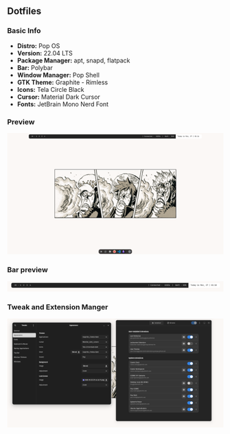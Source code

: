 ## Dotfiles

### Basic Info

- **Distro:** Pop OS
- **Version:** 22.04 LTS
- **Package Manager:** apt, snapd, flatpack
- **Bar:** Polybar
- **Window Manager:** Pop Shell
- **GTK Theme:** Graphite - Rimless
- **Icons:** Tela Circle Black
- **Cursor:** Material Dark Cursor
- **Fonts:** JetBrain Mono Nerd Font 

### Preview

![Preview](./images/Screenshot%20from%202025-10-27%2001-14-24.png)


### Bar preview

![Polybar Preview](./images/Screenshot%20from%202025-10-27%2001-18-48.png)


### Tweak and Extension Manger 

![Tweaks and Extension Manager previews](./images/Screenshot%20from%202025-10-27%2001-33-37.png)
